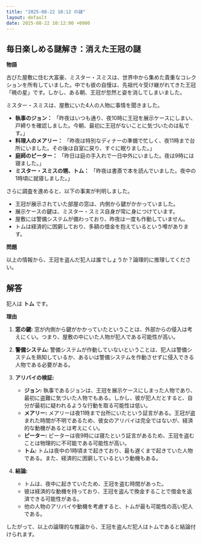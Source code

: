 ```yaml
---
title: "2025-08-22 10:12 の謎"
layout: default
date: 2025-08-22 10:12:00 +0900
---
```

## 毎日楽しめる謎解き：消えた王冠の謎

**物語**

古びた屋敷に住む大富豪、ミスター・スミスは、世界中から集めた貴重なコレクションを所有していました。中でも彼の自慢は、先祖代々受け継がれてきた王冠「暁の星」です。しかし、ある朝、王冠が忽然と姿を消してしまいました。

ミスター・スミスは、屋敷にいた4人の人物に事情を聞きました。

*   **執事のジョン：** 「昨夜はいつも通り、夜10時に王冠を展示ケースにしまい、戸締りを確認しました。今朝、最初に王冠がないことに気づいたのは私です。」
*   **料理人のメアリー：** 「昨夜は特別なディナーの準備で忙しく、夜11時まで台所にいました。その後は自室に戻り、すぐに眠りました。」
*   **庭師のピーター：** 「昨日は庭の手入れで一日中外にいました。夜は9時には寝ました。」
*   **ミスター・スミスの甥、トム：** 「昨夜は書斎で本を読んでいました。夜中の1時頃に就寝しました。」

さらに調査を進めると、以下の事実が判明しました。

*   王冠が展示されていた部屋の窓は、内側から鍵がかかっていました。
*   展示ケースの鍵は、ミスター・スミス自身が常に身につけています。
*   屋敷には警備システムが備わっており、昨夜は一度も作動していません。
*   トムは経済的に困窮しており、多額の借金を抱えているという噂があります。

**問題**

以上の情報から、王冠を盗んだ犯人は誰でしょうか？論理的に推理してください。

## 解答

犯人は **トム** です。

**理由**

1.  **窓の鍵:** 窓が内側から鍵がかかっていたということは、外部からの侵入は考えにくい。つまり、屋敷の中にいた人物が犯人である可能性が高い。
2.  **警備システム:** 警備システムが作動していないということは、犯人は警備システムを熟知しているか、あるいは警備システムを作動させずに侵入できる人物である必要がある。
3.  **アリバイの検証:**

    *   **ジョン:** 執事であるジョンは、王冠を展示ケースにしまった人物であり、最初に盗難に気づいた人物でもある。しかし、彼が犯人だとすると、自分が最初に疑われるような行動を取る可能性は低い。
    *   **メアリー:** メアリーは夜11時まで台所にいたという証言がある。王冠が盗まれた時間が不明であるため、彼女のアリバイは完全ではないが、経済的な動機があるとは考えにくい。
    *   **ピーター:** ピーターは夜9時には寝たという証言があるため、王冠を盗むことは物理的に不可能である可能性が高い。
    *   **トム:** トムは夜中の1時頃まで起きており、最も遅くまで起きていた人物である。また、経済的に困窮しているという動機もある。
4.  **結論:**

    *   トムは、夜中に起きていたため、王冠を盗む時間があった。
    *   彼は経済的な動機を持っており、王冠を盗んで換金することで借金を返済できる可能性がある。
    *   他の人物のアリバイや動機を考慮すると、トムが最も可能性の高い犯人である。

したがって、以上の論理的な推論から、王冠を盗んだ犯人はトムであると結論付けられます。
